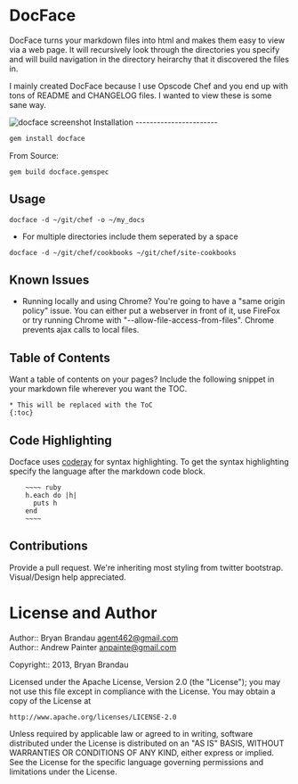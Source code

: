 DocFace
=========
DocFace turns your markdown files into html and makes them easy to view via a web page.  It will recursively look through the directories you specify and will build navigation in the directory heirarchy that it discovered the files in.

I mainly created DocFace because I use Opscode Chef and you end up with tons of README and CHANGELOG files.  I wanted to view these is some sane way.

<img src="https://raw.github.com/agent462/docface/downloads/screenshot.png" title="docface screenshot" />
Installation
-----------------------

~~~~ ruby
gem install docface
~~~~

From Source:
~~~~
gem build docface.gemspec
~~~~

Usage
-----------------------
~~~~
docface -d ~/git/chef -o ~/my_docs
~~~~

* For multiple directories include them seperated by a space

~~~~
docface -d ~/git/chef/cookbooks ~/git/chef/site-cookbooks 
~~~~

Known Issues
------------
* Running locally and using Chrome?  You're going to have a "same origin policy" issue.  You can either put a webserver in front of it, use FireFox or try running Chrome with "--allow-file-access-from-files".  Chrome prevents ajax calls to local files.

Table of Contents
-----------------
Want a table of contents on your pages?  Include the following snippet in your markdown file wherever you want the TOC.

~~~~
* This will be replaced with the ToC
{:toc}
~~~~

Code Highlighting
-----------------
Docface uses [coderay](http://coderay.rubychan.de/) for syntax highlighting.  To get the syntax highlighting specify the language after the markdown code block.
~~~~
    ~~~~ ruby
    h.each do |h|
      puts h
    end
    ~~~~
~~~~

Contributions
-------------
Provide a pull request.  We're inheriting most styling from twitter bootstrap.  Visual/Design help appreciated.

License and Author
==================

Author:: Bryan Brandau <agent462@gmail.com>   
Author:: Andrew Painter <anpainte@gmail.com>

Copyright:: 2013, Bryan Brandau

Licensed under the Apache License, Version 2.0 (the "License");
you may not use this file except in compliance with the License.
You may obtain a copy of the License at

    http://www.apache.org/licenses/LICENSE-2.0

Unless required by applicable law or agreed to in writing, software
distributed under the License is distributed on an "AS IS" BASIS,
WITHOUT WARRANTIES OR CONDITIONS OF ANY KIND, either express or implied.
See the License for the specific language governing permissions and
limitations under the License.

